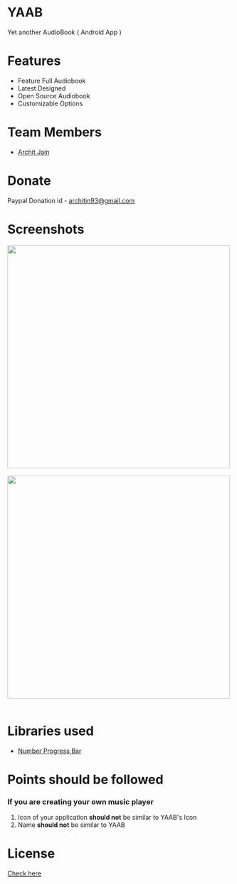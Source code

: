 # YAAB
Yet another AudioBook ( Android App )

# Features
- Feature Full Audiobook
- Latest Designed
- Open Source Audiobook
- Customizable Options

# Team Members
 - <a href="http://google.co.in/+architjn">Archit Jain</a>

# Donate
Paypal Donation id - architjn93@gmail.com

# Screenshots
<img src="https://raw.githubusercontent.com/architjn/YAAB/master/SCREENSHOTS/library.png" height="500"/>
&nbsp;&nbsp;
<img src="https://raw.githubusercontent.com/architjn/YAAB/master/SCREENSHOTS/player.png" height="500"/>
&nbsp;&nbsp;

# Libraries used
- <a href="https://github.com/daimajia/NumberProgressBar">Number Progress Bar</a>

# Points should be followed
### If you are creating your own music player
 1. Icon of your application **should not** be similar to YAAB's Icon
 2. Name **should not** be similar to YAAB

# License
<a href="https://github.com/architjn/YAAB/blob/master/LICENSE">Check here</a>
